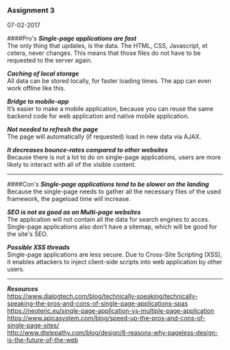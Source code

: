 ### Assignment 3
07-02-2017

####Pro's
***Single-page applications are fast***  
The only thing that updates, is the data. The HTML, CSS, Javascript, et cetera, never changes. This means that those files do not have to be requested to the server again.

***Caching of local storage***  
All data can be stored locally, for faster loading times. The app can even work offline like this.

***Bridge to mobile-app***  
It’s easier to make a mobile application, because you can reuse the same backend code for web application and native mobile application.

***Not needed to refresh the page***  
The page will automatically (if requested) load in new data via AJAX.

***It decreases bounce-rates compared to other websites***  
Because there is not a lot to do on single-page applications, users are more likely to interact with all of the visible content. 

---

####Con's
***Single-page applications tend to be slower on the landing***  
Because the single-page needs to gather all the necessary files of the used framework, the pageload time will increase.

***SEO is not as good as on Multi-page websites***  
The application will not contain all the data for search engines to acces. Single-page applications also don't have a sitemap, which will be good for the site's SEO.

***Possible XSS threads***  
Single-page applications are less secure. Due to Cross-Site Scripting (XSS), it enables attackers to inject client-side scripts into web application by other users.

---

***Resources***  
https://www.dialogtech.com/blog/technically-speaking/technically-speaking-the-pros-and-cons-of-single-page-applications-spas  
https://neoteric.eu/single-page-application-vs-multiple-page-application  
https://www.apicasystem.com/blog/speed-up-the-pros-and-cons-of-single-page-sites/  
http://www.dtelepathy.com/blog/design/8-reasons-why-pageless-design-is-the-future-of-the-web
